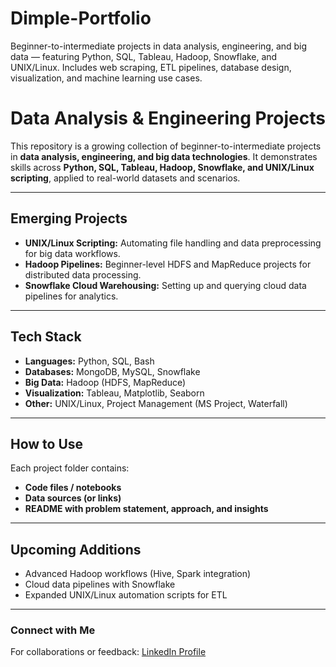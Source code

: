 # Dimple-Portfolio
Beginner-to-intermediate projects in data analysis, engineering, and big data — featuring Python, SQL, Tableau, Hadoop, Snowflake, and UNIX/Linux. Includes web scraping, ETL pipelines, database design, visualization, and machine learning use cases.

# Data Analysis & Engineering Projects

This repository is a growing collection of beginner-to-intermediate projects in **data analysis, engineering, and big data technologies**. It demonstrates skills across **Python, SQL, Tableau, Hadoop, Snowflake, and UNIX/Linux scripting**, applied to real-world datasets and scenarios.

---



## **Emerging Projects**
- **UNIX/Linux Scripting:** Automating file handling and data preprocessing for big data workflows.  
- **Hadoop Pipelines:** Beginner-level HDFS and MapReduce projects for distributed data processing.  
- **Snowflake Cloud Warehousing:** Setting up and querying cloud data pipelines for analytics.  

---

## **Tech Stack**

- **Languages:** Python, SQL, Bash  
- **Databases:** MongoDB, MySQL, Snowflake  
- **Big Data:** Hadoop (HDFS, MapReduce)  
- **Visualization:** Tableau, Matplotlib, Seaborn  
- **Other:** UNIX/Linux, Project Management (MS Project, Waterfall)  

---

## **How to Use**
Each project folder contains:
- **Code files / notebooks**
- **Data sources (or links)**
- **README with problem statement, approach, and insights**

---

## **Upcoming Additions**
- Advanced Hadoop workflows (Hive, Spark integration)  
- Cloud data pipelines with Snowflake  
- Expanded UNIX/Linux automation scripts for ETL  

---

### Connect with Me
For collaborations or feedback: [LinkedIn Profile]((https://www.linkedin.com/in/dimple-gurajala/))

